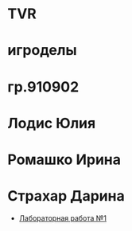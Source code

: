 # TVR
# игроделы
# гр.910902
# Лодис Юлия
# Ромашко Ирина
# Страхар Дарина
* [Лабораторная работа №1](https://github.com/IraTheBestInTheWorld/TVR/blob/main/%D0%9B%D0%B0%D0%B1%D0%BE%D1%80%D0%B0%D1%82%D0%BE%D1%80%D0%BD%D0%B0%D1%8F%20%D1%80%D0%B0%D0%B1%D0%BE%D1%82%D0%B0%20%E2%84%961.md)
